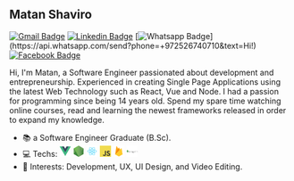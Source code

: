 ## Matan Shaviro
[![Gmail Badge](https://img.shields.io/badge/-Gmail-c14438?style=flat-square&logo=Gmail&logoColor=white&link=mailto:matan3sh@gmail.com)](mailto:matan3sh@gmail.com)
[![Linkedin Badge](https://img.shields.io/badge/-Linkedin.com-2867B2?style=flat-square&logo=linkedin&logoColor=white&link=https://www.linkedin.com/in/matan-shaviro-990b0272/)](https://www.linkedin.com/in/matan-shaviro-990b0272/)
[![Whatsapp Badge](https://img.shields.io/badge/-Whatsapp-4CA143?style=flat-square&labelColor=4CA143&logo=whatsapp&logoColor=white&link=https://api.whatsapp.com/send?phone=+972526740710&text=Hi!)](https://api.whatsapp.com/send?phone=+972526740710&text=Hi!)
[![Facebook Badge](https://img.shields.io/badge/-Facebook-3b5998?style=flat-square&labelColor=3b5998&logo=facebook&logoColor=white&link=https://www.facebook.com/matan.shaviro/)](https://www.facebook.com/matan.shaviro/)

Hi, I'm Matan, a Software Engineer passionated about development and entrepreneurship.
Experienced in creating Single Page Applications using the latest Web Technology such as React, Vue and Node. I had a passion for programming since being 14 years old. Spend my spare time watching online courses, read and learning the newest frameworks released in order to expand my knowledge.

- :books: a Software Engineer Graduate (B.Sc).
- :computer: Techs: <img height="20" src="https://raw.githubusercontent.com/github/explore/80688e429a7d4ef2fca1e82350fe8e3517d3494d/topics/vue/vue.png">  <img height="20" src="https://raw.githubusercontent.com/github/explore/80688e429a7d4ef2fca1e82350fe8e3517d3494d/topics/nodejs/nodejs.png">  <img height="20" src="https://raw.githubusercontent.com/github/explore/80688e429a7d4ef2fca1e82350fe8e3517d3494d/topics/react/react.png">  <img height="20" src="https://raw.githubusercontent.com/github/explore/80688e429a7d4ef2fca1e82350fe8e3517d3494d/topics/javascript/javascript.png">  <img height="20" src="https://raw.githubusercontent.com/github/explore/80688e429a7d4ef2fca1e82350fe8e3517d3494d/topics/firebase/firebase.png"> <img height="20" src="https://raw.githubusercontent.com/github/explore/80688e429a7d4ef2fca1e82350fe8e3517d3494d/topics/mongodb/mongodb.png"> 
- :pushpin: Interests: Development, UX, UI Design, and Video Editing.
